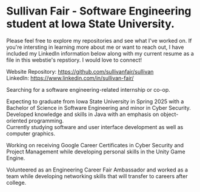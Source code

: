 # Sullivan Fair - Software Engineering student at Iowa State University.
Please feel free to explore my repositories and see what I've worked on.  If you're intersting in learning more about me or want to reach out, I have included my LinkedIn information below along with my current resume as a file in this webstie's repstiory.  I would love to connect! <br>

Website Repository: https://github.com/sullivanfair/sullivan <br>
LinkedIn: https://www.linkedin.com/in/sullivan-fair/ <br>

Searching for a software engineering-related internship or co-op.<br>

Expecting to graduate from Iowa State University in Spring 2025 with a Bachelor of Science in Software Engineering and minor in Cyber Security. <br>
Developed knowledge and skills in Java with an emphasis on object-oriented programming. <br>
Currently studying software and user interface development as well as computer graphics. <br>

Working on receiving Google Career Certificates in Cyber Security and Project Management while developing personal skills in the Unity Game Engine.<br>

Volunteered as an Engineering Career Fair Ambassador and worked as a team while developing networking skills that will transfer to careers after college.
